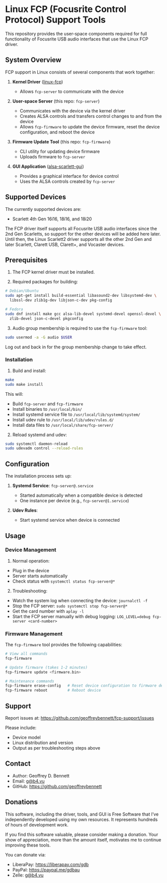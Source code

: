 # Linux FCP (Focusrite Control Protocol) Support Tools

This repository provides the user-space components required for full
functionality of Focusrite USB audio interfaces that use the Linux FCP
driver.

## System Overview

FCP support in Linux consists of several components that work together:

1. **Kernel Driver** ([linux-fcp](https://github.com/geoffreybennett/linux-fcp))
   - Allows `fcp-server` to communicate with the device

2. **User-space Server** (this repo: `fcp-server`)
   - Communicates with the device via the kernel driver
   - Creates ALSA controls and transfers control changes to and from
     the device
   - Allows `fcp-firmware` to update the device firmware, reset the
     device configuration, and reboot the device

3. **Firmware Update Tool** (this repo: `fcp-firmware`)
   - CLI utility for updating device firmware
   - Uploads firmware to `fcp-server`

4. **GUI Application** ([alsa-scarlett-gui](https://github.com/geoffreybennett/alsa-scarlett-gui))
   - Provides a graphical interface for device control
   - Uses the ALSA controls created by `fcp-server`

## Supported Devices

The currently supported devices are:

- Scarlett 4th Gen 16i16, 18i16, and 18i20

The FCP driver itself supports all Focusrite USB audio interfaces
since the 2nd Gen Scarletts, so support for the other devices will be
added here later. Until then, the Linux Scarlett2 driver supports all
the other 2nd Gen and later Scarlett, Clarett USB, Clarett+, and
Vocaster devices.

## Prerequisites

1. The FCP kernel driver must be installed.

2. Required packages for building:

```bash
# Debian/Ubuntu
sudo apt-get install build-essential libasound2-dev libsystemd-dev \
  libssl-dev zlib1g-dev libjson-c-dev pkg-config

# Fedora
sudo dnf install make gcc alsa-lib-devel systemd-devel openssl-devel \
  zlib-devel json-c-devel pkgconfig
```

3. Audio group membership is required to use the `fcp-firmware` tool:

```bash
sudo usermod -a -G audio $USER
```

Log out and back in for the group membership change to take effect.

### Installation

1. Build and install:

```bash
make
sudo make install
```

This will:
- Build `fcp-server` and `fcp-firmware`
- Install binaries to `/usr/local/bin/`
- Install systemd service file to `/usr/local/lib/systemd/system/`
- Install udev rule to `/usr/local/lib/udev/rules.d/`
- Install data files to `/usr/local/share/fcp-server/`

2. Reload systemd and udev:

```bash
sudo systemctl daemon-reload
sudo udevadm control --reload-rules
```

## Configuration

The installation process sets up:

1. **Systemd Service**: `fcp-server@.service`
   - Started automatically when a compatible device is detected
   - One instance per device (e.g., `fcp-server@1.service`)

2. **Udev Rules**:
   - Start systemd service when device is connected

## Usage

### Device Management

1. Normal operation:

  - Plug in the device
  - Server starts automatically
  - Check status with `systemctl status fcp-server@*`

2. Troubleshooting:

  - Watch the system log when connecting the device: `journalctl -f`
  - Stop the FCP server: `sudo systemctl stop fcp-server@*`
  - Get the card number with `aplay -l`
  - Start the FCP server manually with debug logging: `LOG_LEVEL=debug fcp-server <card-number>`

### Firmware Management

The `fcp-firmware` tool provides the following capabilities:

```bash
# View all commands
fcp-firmware

# Update firmware (takes 1-2 minutes)
fcp-firmware update <firmware.bin>

# Maintenance commands
fcp-firmware erase-config   # Reset device configuration to firmware defaults
fcp-firmware reboot         # Reboot device
```

## Support

Report issues at: https://github.com/geoffreybennett/fcp-support/issues

Please include:

- Device model
- Linux distribution and version
- Output as per troubleshooting steps above

## Contact

- Author: Geoffrey D. Bennett
- Email: g@b4.vu
- GitHub: https://github.com/geoffreybennett

## Donations

This software, including the driver, tools, and GUI is Free Software
that I’ve independently developed using my own resources. It
represents hundreds of hours of development work.

If you find this software valuable, please consider making a donation.
Your show of appreciation, more than the amount itself, motivates me
to continue improving these tools.

You can donate via:

- LiberaPay: https://liberapay.com/gdb
- PayPal: https://paypal.me/gdbau
- Zelle: g@b4.vu
